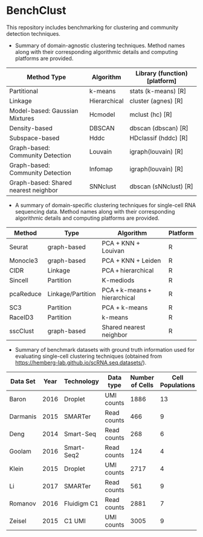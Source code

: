 # BenchClust

This repository includes benchmarking for clustering and community detection techniques.


* Summary of domain-agnostic clustering techniques. Method names along with their corresponding algorithmic details and computing platforms are provided.


Method Type                            |  Algorithm     |  Library (function) [platform]
----------------------------------------|----------------|-------------------------------
Partitional                             |  k-means       |  stats (k-means) [R]
Linkage                                 |  Hierarchical  |  cluster (agnes) [R]
Model-based: Gaussian Mixtures          |  Hcmodel       |  mclust (hc) [R]
Density-based                           |  DBSCAN        |  dbscan (dbscan) [R]
Subspace-based                          |  Hddc          |  HDclassif (hddc) [R]
Graph-based: Community Detection        |  Louvain       |  igraph(louvain) [R]
Graph-based: Community Detection        |  Infomap       |  igraph(louvain) [R]
Graph-based: Shared nearest neighbor    |  SNNclust      |  dbscan (sNNclust) [R]

* A summary of domain-specific clustering techniques for single-cell RNA sequencing data. Method names along with their corresponding algorithmic details and computing platforms are provided.


Method    |  Type               |  Algorithm                     |  Platform
-----------|---------------------|--------------------------------|----------
Seurat     |  graph-based        |  PCA + KNN + Louivan           |  R
Monocle3   |  graph-based        |  PCA + KNN + Leiden            |  R
CIDR       |  Linkage            |  PCA + hierarchical            |  R
Sincell    |  Partition          |  K-mediods                     |  R
pcaReduce  |  Linkage/Partition  |  PCA + k-means + hierarchical  |  R
SC3        |  Partition          |  PCA + k-means                 |  R
RaceID3    |  Partition          |  k-means                       |  R
sscClust   |  graph-based        |  Shared nearest neighbor       |  R

* Summary of benchmark datasets with ground truth information used for evaluating single-cell clustering techniques (obtained from https://hemberg-lab.github.io/scRNA.seq.datasets/). 

Data Set  |  Year  |  Technology   |  Data type    |  Number of Cells  |  Cell Populations  |  Features  |  PMID
-----------|--------|---------------|---------------|-------------------|--------------------|------------|----------
Baron      |  2016  |  Droplet      |  UMI counts   |  1886             |  13                |  14861     |  27667365
Darmanis   |  2015  |  SMARTer      |  Read counts  |  466              |  9                 |  21630     |  26060301
Deng       |  2014  |  Smart-Seq    |  Read counts  |  268              |  6                 |  21297     |  24408435
Goolam     |  2016  |  Smart-Seq2   |  Read counts  |  124              |  4                 |  28147     |  27015307
Klein      |  2015  |  Droplet      |  UMI counts   |  2717             |  4                 |  24047     |  26000487
Li         |  2017  |  SMARTer      |  Read counts  |  561              |  9                 |  43055     |  28319088
Romanov    |  2016  |  Fluidigm C1  |  Read counts  |  2881             |  7                 |  21143     |  27991900
Zeisel     |  2015  |  C1 UMI       |  UMI counts   |  3005             |  9                 |  19972     |  25700174

